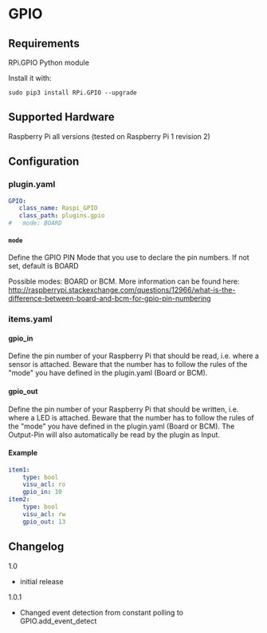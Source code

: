 # GPIO


## Requirements

RPi.GPIO Python module

Install it with:
```
sudo pip3 install RPi.GPIO --upgrade
```

## Supported Hardware

Raspberry Pi all versions (tested on Raspberry Pi 1 revision 2)

## Configuration

### plugin.yaml

```yaml
GPIO:
   class_name: Raspi_GPIO
   class_path: plugins.gpio
#   mode: BOARD
```

#### `mode`
Define the GPIO PIN Mode that you use to declare the pin numbers. If not set, default is BOARD

Possible modes: BOARD or BCM. More information can be found here:
http://raspberrypi.stackexchange.com/questions/12966/what-is-the-difference-between-board-and-bcm-for-gpio-pin-numbering


### items.yaml

#### gpio_in

Define the pin number of your Raspberry Pi that should be read, i.e. where a sensor is attached. Beware that the number has to follow the rules of the "mode" you have defined in the plugin.yaml (Board or BCM).

#### gpio_out

Define the pin number of your Raspberry Pi that should be written, i.e. where a LED is attached. Beware that the number has to follow the rules of the "mode" you have defined in the plugin.yaml (Board or BCM). The Output-Pin will also automatically be read by the plugin as Input.

#### Example

```yaml
item1:
    type: bool
    visu_acl: ro
    gpio_in: 10
item2:
    type: bool
    visu_acl: rw
    gpio_out: 13
```

## Changelog
1.0
- initial release

1.0.1
- Changed event detection from constant polling to GPIO.add_event_detect
